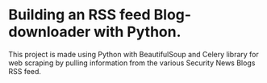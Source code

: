 # Building an RSS feed Blog-downloader with Python.
This project is made using Python with BeautifulSoup and Celery library for web scraping by pulling information from the various Security News Blogs RSS feed.
